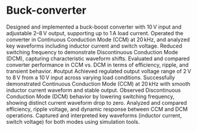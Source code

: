 # Buck-converter
Designed and implemented a buck-boost converter with 10 V input and adjustable 2–8 V output, supporting up to 1 A load current.
Operated the converter in Continuous Conduction Mode (CCM) at 20 kHz, and analyzed key waveforms including inductor current and switch voltage.
Reduced switching frequency to demonstrate Discontinuous Conduction Mode (DCM), capturing characteristic waveform shifts.
Evaluated and compared converter performance in CCM vs. DCM in terms of efficiency, ripple, and transient behavior.
#output 
Achieved regulated output voltage range of 2 V to 8 V from a 10 V input across varying load conditions.
Successfully demonstrated Continuous Conduction Mode (CCM) at 20 kHz with smooth inductor current waveform and stable output.
Observed Discontinuous Conduction Mode (DCM) behavior by lowering switching frequency, showing distinct current waveform drop to zero.
Analyzed and compared efficiency, ripple voltage, and dynamic response between CCM and DCM operations.
Captured and interpreted key waveforms (inductor current, switch voltage) for both modes using simulation tools.
